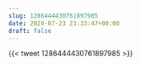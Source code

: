 ```yaml
---
slug: 1286444430761897985
date: 2020-07-23 23:33:47+00:00
draft: false
---
```


{{< tweet 1286444430761897985 >}}
